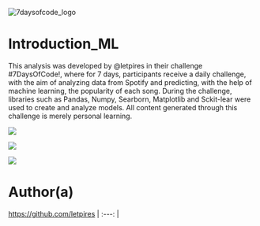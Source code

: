 ![7daysofcode_logo](https://github.com/Leonardopedroti/Introduction_ML/assets/118215789/0fe207ba-70a1-405d-aa61-d694b3c40335)


# Introduction_ML

This analysis was developed by @letpires in their challenge #7DaysOfCode!, where for 7 days, participants receive a daily challenge, with the aim of analyzing data from Spotify and predicting, with the help of machine learning, the popularity of each song. During the challenge, libraries such as Pandas, Numpy, Searborn, Matplotlib and Sckit-lear were used to create and analyze models.
All content generated through this challenge is merely personal learning.
</p>
<img src="https://img.shields.io/badge/Status-in%20development-green"/>
</p>
<img src="https://img.shields.io/badge/Language-Python-blue"/>
</p>
<img src="https://img.shields.io/badge/Release%20Date-undetermined-yellow"/>

# Author(a)
 https://github.com/letpires 
| :---: | 
